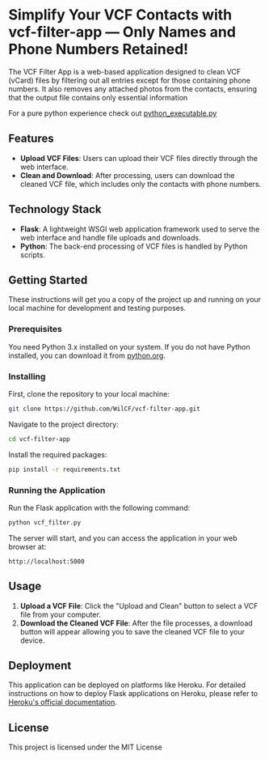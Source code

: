 # Simplify Your VCF Contacts with vcf-filter-app — Only Names and Phone Numbers Retained!

The VCF Filter App is a web-based application designed to clean VCF (vCard) files by filtering out all entries except for those containing phone numbers. It also removes any attached photos from the contacts, ensuring that the output file contains only essential information

For a pure python experience check out [python_executable.py](CONTRIBUTING.md)

## Features

- **Upload VCF Files**: Users can upload their VCF files directly through the web interface.
- **Clean and Download**: After processing, users can download the cleaned VCF file, which includes only the contacts with phone numbers.

## Technology Stack

- **Flask**: A lightweight WSGI web application framework used to serve the web interface and handle file uploads and downloads.
- **Python**: The back-end processing of VCF files is handled by Python scripts.

## Getting Started

These instructions will get you a copy of the project up and running on your local machine for development and testing purposes.

### Prerequisites

You need Python 3.x installed on your system. If you do not have Python installed, you can download it from [python.org](https://www.python.org/downloads/).

### Installing

First, clone the repository to your local machine:

```bash
git clone https://github.com/WilCF/vcf-filter-app.git
```

Navigate to the project directory:

```bash
cd vcf-filter-app
```

Install the required packages:

```bash
pip install -r requirements.txt
```

### Running the Application

Run the Flask application with the following command:

```bash
python vcf_filter.py
```

The server will start, and you can access the application in your web browser at:

```
http://localhost:5000
```

## Usage

1. **Upload a VCF File**: Click the "Upload and Clean" button to select a VCF file from your computer.
2. **Download the Cleaned VCF File**: After the file processes, a download button will appear allowing you to save the cleaned VCF file to your device.

## Deployment

This application can be deployed on platforms like Heroku. For detailed instructions on how to deploy Flask applications on Heroku, please refer to [Heroku's official documentation](https://devcenter.heroku.com/articles/getting-started-with-python).


## License

This project is licensed under the MIT License 
